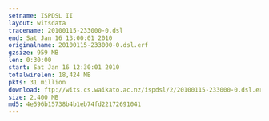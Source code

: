 ```yaml
---
setname: ISPDSL II
layout: witsdata
tracename: 20100115-233000-0.dsl
end: Sat Jan 16 13:00:01 2010
originalname: 20100115-233000-0.dsl.erf
gzsize: 959 MB
len: 0:30:00
start: Sat Jan 16 12:30:01 2010
totalwirelen: 18,424 MB
pkts: 31 million
download: ftp://wits.cs.waikato.ac.nz/ispdsl/2/20100115-233000-0.dsl.erf.gz
size: 2,400 MB
md5: 4e596b15738b4b1eb74fd22172691041
---
```

